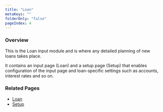 ```yaml
---
title: "Loan"
metaKeys: ""
folderOnly: "false"
pageIndex: 4
---
```


### Overview
This is the Loan input module and is where any detailed planning of new loans takes place. <br/>

It contains an input page (Loan) and a setup page (Setup) that enables configuration of the input page and loan-specific settings such as accounts, interest rates and so on.
<br/>

### Related Pages
-  [Loan](loan/loan.md)
-  [Setup](loan/setup.md)

<br/>
